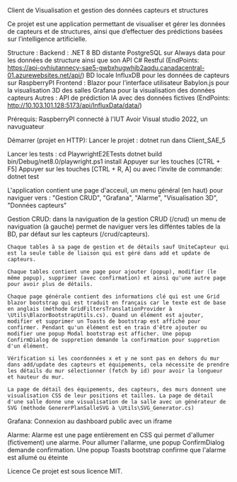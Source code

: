 Client de Visualisation et gestion des données capteurs et structures

Ce projet est une application permettant de visualiser et gérer les données de capteurs et de structures, ainsi que d’effectuer des prédictions basées sur l’intelligence artificielle.

Structure :
    Backend :
        .NET 8
        BD distante PostgreSQL sur Always data pour les données de structure ainsi que son API C# Restful (EndPoints: https://api-ovhiutannecy-sae5-gwbxhugwhjb2aqdu.canadacentral-01.azurewebsites.net/api/)
        BD locale InfluxDB pour les données de capteurs sur RaspberryPI
    Frontend :
        Blazor pour l’interface utilisateur
        Babylon.js pour la visualisation 3D des salles
        Grafana pour la visualisation des données capteurs
    Autres :
        API de prédiction IA avec des données fictives (EndPoints: http://10.103.101.128:5173/api/InfluxData/data/)

Prérequis:
    RaspberryPI connecté à l'IUT
    Avoir Visual studio 2022, un navuguateur

Démarrer (projet en HTTP):
Lancer le projet :
dotnet run dans Client_SAE_5

Lancer les tests :
cd PlaywrightE2ETests
dotnet build
bin/Debug/net8.0/playwright.ps1 install
Appuyer sur les touches [CTRL + F5]
Appuyer sur les touches [CTRL + R, A] ou avec l'invite de commande: dotnet test



L'application contient une page d'acceuil, un menu général (en haut) pour naviguer vers : "Gestion CRUD", "Grafana", "Alarme", "Visualisation 3D", "Données capteurs"

Gestion CRUD:
    dans la naviguation de la gestion CRUD (/crud) un menu de naviguation (à gauche) permet de naviguer vers les difféntes tables de la BD, par défaut sur les capteurs (/crud/capteurs).

    Chaque tables à sa page de gestion et de détails sauf UniteCapteur qui est la seule table de liaison qui est géré dans add et update de capteurs.

    Chaque tables contient une page pour ajouter (popup), modifier (le même popup), supprimer (avec confirmation) et ainsi qu'une autre page pour avoir plus de détails.

    Chaque page générale contient des informations clé qui est une Grid blazor bootstrap qui est traduit en français car le texte est de base en anglais (méthode GridFiltersTranslationProvider à \Utils\BlazorBootstrapUtils.cs). Quand un élément est ajouter, modifier et supprimer un Toasts de bootstrap est affiché pour confirmer. Pendant qu'un élément est en train d'être ajouter ou modifier une popup Modal bootstrap est afficher. Une popup ConfirmDialog de suppretion demande la confirmation pour suppretion d'un élément.

    Vérification si les coordonnées x et y ne sont pas en dehors du mur dans add/update des capteurs et équipements, cela nécessite de prendre les détails du mur sélectionner (fetch by id) pour avoir la longueur et hauteur du mur.
    
    La page de détail des équipements, des capteurs, des murs donnent une visualisation CSS de leur positions et tailles. La page de détail d'une salle donne une visualisation de la salle avec un générateur de SVG (méthode GenererPlanSalleSVG à \Utils\SVG_Generator.cs)

Grafana:
    Connexion au dashboard public avec un iframe

Alarme:
    Alarme est une page entièrement en CSS qui permet d'allumer (fictivement) une alarme. Pour allumer l'allarme, une popup ConfirmDialog demande confirmation. Une popup Toasts bootstrap confirme que l'alarme est allumé ou éteinte

Licence
Ce projet est sous licence MIT.